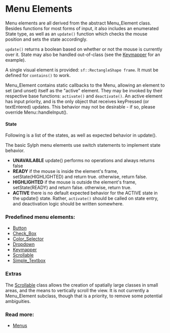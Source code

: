 # Menu Elements

Menu elements are all derived from the abstract Menu_Element class. Besides functions for most forms of input, it also includes an enumerated State type, as well as an `update()` function which checks the mouse position and sets the state accordingly.

`update()` returns a boolean based on whether or not the mouse is currently over it. State may also be handled out-of-class (see the [Keymapper](keymapper.md) for an example).

A single visual element is provided: `sf::RectangleShape frame`. It must be defined for `contains()` to work.

Menu_Element contains static callbacks to the Menu, allowing an element to set (and unset) itself as the "active" element. They may be invoked by their respective base functions: `activate()` and `deactivate()`. An active element has input priority, and is the only object that receives keyPressed (or textEntered) updates. This behavior may not be desirable - if so, please override Menu::handleInput().

#### State

Following is a list of the states, as well as expected behavior in update().

The basic Sylph menu elements use switch statements to implement state behavior.

- **UNAVAILABLE** update() performs no operations and always returns false
- **READY** if the mouse is inside the element's frame, setState(HIGHLIGHTED) and return true. otherwise, return false.
- **HIGHLIGHTED** if the mouse is outside the element's frame, setState(READY) and return false. otherwise, return true.
- **ACTIVE** there is no default expected behavior for the ACTIVE state in the update() state. Rather, `activate()` should be called on state entry, and deactivation logic should be written somewhere.

### Predefined menu elements:
- [Button](button.md)
- [Check_Box](check_box.md)
- [Color_Selector](color_selector.md)
- [Dropdown](dropdown.md)
- [Keymapper](keymapper.md)
- [Scrollable](scrollable.md)
- [Simple_Textbox](simple_textbox.md)

### Extras
The [Scrollable](scrollable.md) class allows the creation of spatially large classes in small areas, and the means to vertically scroll the view. It is not currently a Menu_Element subclass, though that is a priority, to remove some potential ambiguities. 

### Read more:
- [Menus](../menus.md)